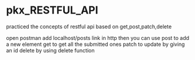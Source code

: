 # pkx_RESTFUL_API
practiced the concepts of restful api based on get,post,patch,delete


open postman
add localhost/posts link in http
then you can use post to add a new element
get to get all the submitted ones
patch to update by giving an id
delete by using delete function
